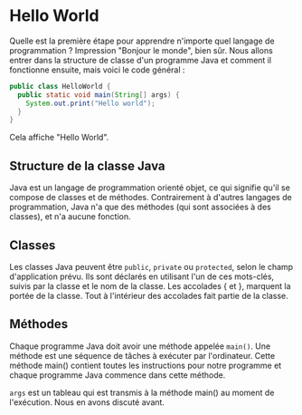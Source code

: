 # Hello World

Quelle est la première étape pour apprendre n'importe quel langage de programmation ? Impression "Bonjour le monde", bien sûr. Nous allons entrer dans la structure de classe d'un programme Java et comment il fonctionne ensuite, mais voici le code général : 
```java
public class HelloWorld {
  public static void main(String[] args) {
    System.out.print("Hello world");
  }
}
```

Cela affiche "Hello World".

## Structure de la classe Java

Java est un langage de programmation orienté objet, ce qui signifie qu'il se compose de classes et de méthodes. Contrairement à d'autres langages de programmation, Java n'a que des méthodes (qui sont associées à des classes), et n'a aucune fonction.

## Classes

Les classes Java peuvent être `public`, `private` ou `protected`, selon le champ d'application prévu. Ils sont déclarés en utilisant l'un de ces mots-clés, suivis par la classe et le nom de la classe. Les accolades { et }, marquent la portée de la classe. Tout à l'intérieur des accolades fait partie de la classe.

## Méthodes

Chaque programme Java doit avoir une méthode appelée `main()`. Une méthode est une séquence de tâches à exécuter par l'ordinateur. Cette méthode main() contient toutes les instructions pour notre programme et chaque programme Java commence dans cette méthode.

`args` est un tableau qui est transmis à la méthode main() au moment de l'exécution. Nous en avons discuté avant.  
